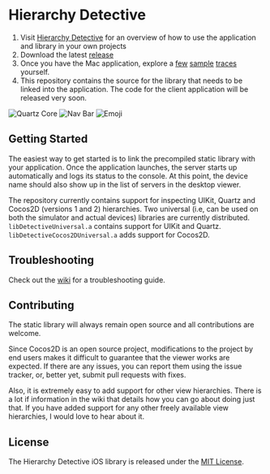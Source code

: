 Hierarchy Detective
===================

1. Visit [Hierarchy Detective](http://hierarchydetective.com/) for an overview of how to use the application and library in your own projects
2. Download the latest [release](https://github.com/chinmaygarde/hierarchydetective/releases)
3. Once you have the Mac application, explore a [few](http://hierarchydetective.com/examples/Catalog.hdet) [sample](http://hierarchydetective.com/examples/Emoji.hdet) [traces](http://hierarchydetective.com/examples/Segments.hdet) yourself.
3. This repository contains the source for the library that needs to be linked into the application. The code for the client application will be released very soon.

![Quartz Core](http://hierarchydetective.com/product/S1.png)
![Nav Bar](http://hierarchydetective.com/product/S3.png)
![Emoji](http://hierarchydetective.com/product/S4.png)

Getting Started
-----------
The easiest way to get started is to link the precompiled static library with your application. Once the application launches, the server starts up automatically and logs its status to the console. At this point, the device name should also show up in the list of servers in the desktop viewer.

The repository currently contains support for inspecting UIKit, Quartz and Cocos2D (versions 1 and 2) hierarchies. Two universal (i.e, can be used on both the simulator and actual devices) libraries are currently distributed. `libDetectiveUniversal.a` contains support for UIKit and Quartz. `libDetectiveCocos2DUniversal.a` adds support for Cocos2D.

Troubleshooting
--------------
Check out the [wiki](https://github.com/chinmaygarde/hierarchydetective/wiki) for a troubleshooting guide.

Contributing
-----------
The static library will always remain open source and all contributions are welcome.

Since Cocos2D is an open source project, modifications to the project by end users makes it difficult to guarantee that the viewer works are expected. If there are any issues, you can report them using the issue tracker, or, better yet, submit pull requests with fixes.

Also, it is extremely easy to add support for other view hierarchies. There is a lot if information in the wiki that details how you can go about doing just that. If you have added support for any other freely available view hierarchies, I would love to hear about it.

License
------
The Hierarchy Detective iOS library is released under the [MIT License](http://opensource.org/licenses/MIT).
